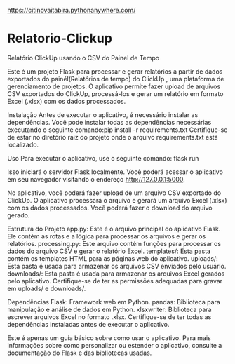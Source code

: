 https://citinovaitabira.pythonanywhere.com/

# Relatorio-Clickup
Relatório ClickUp usando o CSV  do Painel de Tempo 

Este é um projeto Flask para processar e gerar relatórios a partir de dados exportados do painél(Relatórios de tempo) do ClickUp  , uma plataforma de gerenciamento de projetos. O aplicativo permite fazer upload de arquivos CSV exportados do ClickUp, processá-los e gerar um relatório em formato Excel (.xlsx) com os dados processados.

Instalação
Antes de executar o aplicativo, é necessário instalar as dependências. Você pode instalar todas as dependências necessárias executando o seguinte comando:pip install -r requirements.txt
Certifique-se de estar no diretório raiz do projeto onde o arquivo requirements.txt está localizado.

Uso
Para executar o aplicativo, use o seguinte comando:
flask run

Isso iniciará o servidor Flask localmente. Você poderá acessar o aplicativo em seu navegador visitando o endereço http://127.0.0.1:5000.

No aplicativo, você poderá fazer upload de um arquivo CSV exportado do ClickUp. O aplicativo processará o arquivo e gerará um arquivo Excel (.xlsx) com os dados processados. Você poderá fazer o download do arquivo gerado.

Estrutura do Projeto
app.py: Este é o arquivo principal do aplicativo Flask. Ele contém as rotas e a lógica para processar os arquivos e gerar os relatórios.
processing.py: Este arquivo contém funções para processar os dados do arquivo CSV e gerar o relatório Excel.
templates/: Esta pasta contém os templates HTML para as páginas web do aplicativo.
uploads/: Esta pasta é usada para armazenar os arquivos CSV enviados pelo usuário.
downloads/: Esta pasta é usada para armazenar os arquivos Excel gerados pelo aplicativo.
Certifique-se de ter as permissões adequadas para gravar em uploads/ e downloads/.

Dependências
Flask: Framework web em Python.
pandas: Biblioteca para manipulação e análise de dados em Python.
xlsxwriter: Biblioteca para escrever arquivos Excel no formato .xlsx.
Certifique-se de ter todas as dependências instaladas antes de executar o aplicativo.

Este é apenas um guia básico sobre como usar o aplicativo. Para mais informações sobre como personalizar ou estender o aplicativo, consulte a documentação do Flask e das bibliotecas usadas.
